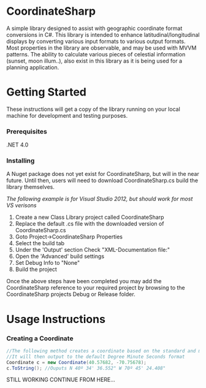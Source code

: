 # CoordinateSharp
A simple library designed to assist with geographic coordinate format conversions in C#. This library is intended to enhance latitudinal/longitudinal displays by converting various input formats to various output formats. Most properties in the library are observable, and may be used with MVVM patterns. The ability to calculate various pieces of celestial information (sunset, moon illum..), also exist in this library as it is being used for a planning application.

# Getting Started
These instructions will get a copy of the library running on your local machine for development and testing purposes.

### Prerequisites
.NET 4.0

### Installing
A Nuget package does not yet exist for CoordinateSharp, but will in the near future. Until then, users will need to download CoordinateSharp.cs build the library themselves.

*The following example is for Visual Studio 2012, but should work for most VS verisons*

  1. Create a new Class Library project called CoordinateSharp
  2. Replace the default .cs file with the downloaded version of CoordinateSharp.cs
  3. Goto Project->CoordinateSharp Properties
  4. Select the build tab
  5. Under the 'Output' section Check "XML-Documentation file:"
  6. Open the 'Advanced' build settings
  7. Set Debug Info to "None"
  8. Build the project
 
Once the above steps have been completed you may add the CoordinateSharp reference to your required project by browsing to the CoordinateSharp projects Debug or Release folder.

# Usage Instructions

### Creating a Coordinate

```C#
//The following method creates a coordinate based on the standard and most widely used Decimal Degree format.
//It will then output to the default Degree Minute Seconds format
Coordinate c = new Coordinate(40.57682, -70.75678);
c.ToString(); //Ouputs N 40º 34' 36.552" W 70º 45' 24.408"
```

STILL WORKING CONTINUE FROM HERE...
